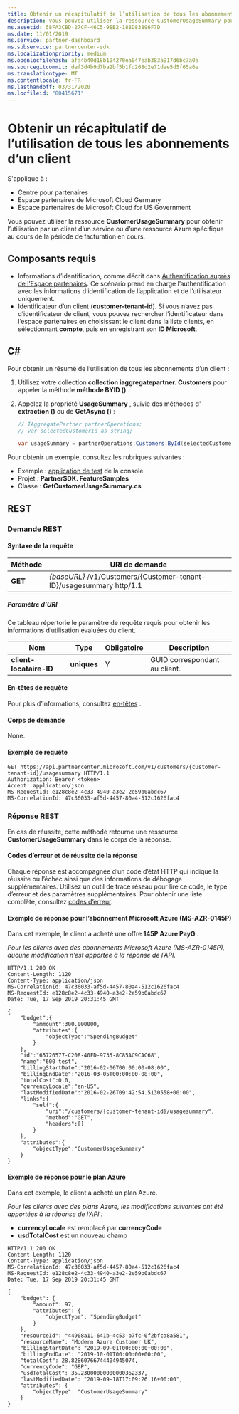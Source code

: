 ```yaml
---
title: Obtenir un récapitulatif de l’utilisation de tous les abonnements d’un client
description: Vous pouvez utiliser la ressource CustomerUsageSummary pour obtenir l’utilisation par un client d’un service ou d’une ressource Azure spécifique au cours de la période de facturation en cours.
ms.assetid: 58FA3CBD-27CF-46C5-9EB2-188D83896F7D
ms.date: 11/01/2019
ms.service: partner-dashboard
ms.subservice: partnercenter-sdk
ms.localizationpriority: medium
ms.openlocfilehash: afa4b40d18b104270ea047eab383a917d6bc7a0a
ms.sourcegitcommit: def3d4b9d7ba2bf5b1fd268d2e71dae5d5f65a6e
ms.translationtype: MT
ms.contentlocale: fr-FR
ms.lasthandoff: 03/31/2020
ms.locfileid: "80415671"
---
```

# <a name="get-a-usage-summary-for-all-of-a-customers-subscriptions"></a>Obtenir un récapitulatif de l’utilisation de tous les abonnements d’un client

S'applique à :

- Centre pour partenaires
- Espace partenaires de Microsoft Cloud Germany
- Espace partenaires de Microsoft Cloud for US Government

Vous pouvez utiliser la ressource **CustomerUsageSummary** pour obtenir l’utilisation par un client d’un service ou d’une ressource Azure spécifique au cours de la période de facturation en cours.

## <a name="prerequisites"></a>Composants requis

- Informations d’identification, comme décrit dans [Authentification auprès de l’Espace partenaires](partner-center-authentication.md). Ce scénario prend en charge l’authentification avec les informations d’identification de l’application et de l’utilisateur uniquement.
- Identificateur d’un client (**customer-tenant-id**). Si vous n’avez pas d’identificateur de client, vous pouvez rechercher l’identificateur dans l’espace partenaires en choisissant le client dans la liste clients, en sélectionnant **compte**, puis en enregistrant son **ID Microsoft**.

## <a name="c"></a>C\#

Pour obtenir un résumé de l’utilisation de tous les abonnements d’un client :

1. Utilisez votre collection **collection iaggregatepartner. Customers** pour appeler la méthode **méthode BYID ()** .
2. Appelez la propriété **UsageSummary** , suivie des méthodes d' **extraction ()** ou de **GetAsync ()** :

    ``` csharp
    // IAggregatePartner partnerOperations;
    // var selectedCustomerId as string;

    var usageSummary = partnerOperations.Customers.ById(selectedCustomerId).UsageSummary.Get();
    ```

Pour obtenir un exemple, consultez les rubriques suivantes :

- Exemple : [application de test](console-test-app.md) de la console
- Projet : **PartnerSDK. FeatureSamples**
- Classe : **GetCustomerUsageSummary.cs**

## <a name="rest"></a>REST

### <a name="rest-request"></a>Demande REST

#### <a name="request-syntax"></a>Syntaxe de la requête

| Méthode  | URI de demande                                                                                         |
|---------|-----------------------------------------------------------------------------------------------------|
| **GET** | [ *{baseURL}* ](partner-center-rest-urls.md)/v1/Customers/{Customer-tenant-ID}/usagesummary http/1.1 |

##### <a name="uri-parameter"></a>Paramètre d’URI

Ce tableau répertorie le paramètre de requête requis pour obtenir les informations d’utilisation évaluées du client.

| Nom                   | Type     | Obligatoire | Description                           |
|------------------------|----------|----------|---------------------------------------|
| **client-locataire-ID** | **uniques** | Y        | GUID correspondant au client. |

#### <a name="request-headers"></a>En-têtes de requête

Pour plus d’informations, consultez [en-têtes](headers.md) .

#### <a name="request-body"></a>Corps de demande

None.

#### <a name="request-example"></a>Exemple de requête

```http
GET https://api.partnercenter.microsoft.com/v1/customers/{customer-tenant-id}/usagesummary HTTP/1.1
Authorization: Bearer <token>
Accept: application/json
MS-RequestId: e128c8e2-4c33-4940-a3e2-2e59b0abdc67
MS-CorrelationId: 47c36033-af5d-4457-80a4-512c1626fac4
```

### <a name="rest-response"></a>Réponse REST

En cas de réussite, cette méthode retourne une ressource **CustomerUsageSummary** dans le corps de la réponse.

#### <a name="response-success-and-error-codes"></a>Codes d’erreur et de réussite de la réponse

Chaque réponse est accompagnée d’un code d’état HTTP qui indique la réussite ou l’échec ainsi que des informations de débogage supplémentaires. Utilisez un outil de trace réseau pour lire ce code, le type d’erreur et des paramètres supplémentaires. Pour obtenir une liste complète, consultez [codes d’erreur](error-codes.md).

#### <a name="response-example-for-microsoft-azure-ms-azr-0145p-subscription"></a>Exemple de réponse pour l’abonnement Microsoft Azure (MS-AZR-0145P)

Dans cet exemple, le client a acheté une offre **145P Azure PayG** .

*Pour les clients avec des abonnements Microsoft Azure (MS-AZR-0145P), aucune modification n’est apportée à la réponse de l’API.*

```http
HTTP/1.1 200 OK
Content-Length: 1120
Content-Type: application/json
MS-CorrelationId: 47c36033-af5d-4457-80a4-512c1626fac4
MS-RequestId: e128c8e2-4c33-4940-a3e2-2e59b0abdc67
Date: Tue, 17 Sep 2019 20:31:45 GMT

{
    "budget":{
        "ammount":300.000000,
        "attributes":{
            "objectType":"SpendingBudget"
        }
    },
    "id":"65726577-C208-40FD-9735-8C85AC9CAC68",
    "name":"600 test",
    "billingStartDate":"2016-02-06T00:00:00-08:00",
    "billingEndDate":"2016-03-05T00:00:00-08:00",
    "totalCost":0.0,
    "currencyLocale":"en-US",
    "lastModifiedDate":"2016-02-26T09:42:54.5130558+00:00",
    "links":{
        "self":{
            "uri":"/customers/{customer-tenant-id}/usagesummary",
            "method":"GET",
            "headers":[]
        }
    },
    "attributes":{
        "objectType":"CustomerUsageSummary"
    }
}
```

#### <a name="response-example-for-azure-plan"></a>Exemple de réponse pour le plan Azure

Dans cet exemple, le client a acheté un plan Azure.

*Pour les clients avec des plans Azure, les modifications suivantes ont été apportées à la réponse de l’API :*

- **currencyLocale** est remplacé par **currencyCode**
- **usdTotalCost** est un nouveau champ

```http
HTTP/1.1 200 OK
Content-Length: 1120
Content-Type: application/json
MS-CorrelationId: 47c36033-af5d-4457-80a4-512c1626fac4
MS-RequestId: e128c8e2-4c33-4940-a3e2-2e59b0abdc67
Date: Tue, 17 Sep 2019 20:31:45 GMT

{
    "budget": {
        "amount": 97,
        "attributes": {
            "objectType": "SpendingBudget"
        }
    },
    "resourceId": "44908a11-641b-4c53-b7fc-0f2bfca8a581",
    "resourceName": "Modern Azure Customer UK",
    "billingStartDate": "2019-09-01T00:00:00+00:00",
    "billingEndDate": "2019-10-01T00:00:00+00:00",
    "totalCost": 28.82860766744404945074,
    "currencyCode": "GBP",
    "usdTotalCost": 35.23000000000000362337,
    "lastModifiedDate": "2019-09-18T17:09:26.16+00:00",
    "attributes": {
        "objectType": "CustomerUsageSummary"
    }
}
```
